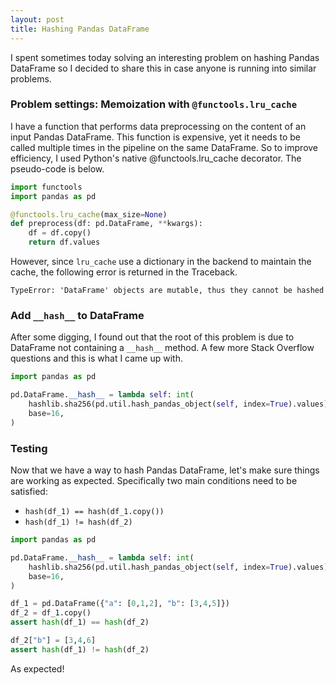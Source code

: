 ```yaml
---
layout: post
title: Hashing Pandas DataFrame
---
```


I spent sometimes today solving an interesting problem on hashing Pandas DataFrame so I decided to share this in case anyone is running into similar problems.

### Problem settings: Memoization with `@functools.lru_cache`
I have a function that performs data preprocessing on the content of an input Pandas DataFrame. This function is expensive, yet it needs to be called multiple times in the pipeline on the same DataFrame. So to improve efficiency, I used Python's native @functools.lru_cache decorator. The pseudo-code is below.
```python
import functools
import pandas as pd

@functools.lru_cache(max_size=None)
def preprocess(df: pd.DataFrame, **kwargs):
    df = df.copy()
    return df.values
```

However, since `lru_cache` use a dictionary in the backend to maintain the cache, the following error is returned in the Traceback.
```
TypeError: 'DataFrame' objects are mutable, thus they cannot be hashed
```

### Add `__hash__` to DataFrame
After some digging, I found out that the root of this problem is due to DataFrame not containing a `__hash__` method. A few more Stack Overflow questions and this is what I came up with.
```python
import pandas as pd

pd.DataFrame.__hash__ = lambda self: int(
    hashlib.sha256(pd.util.hash_pandas_object(self, index=True).values).hexdigest(),
    base=16,
)
```

### Testing
Now that we have a way to hash Pandas DataFrame, let's make sure things are working as expected. Specifically two main conditions need to be satisfied:
- `hash(df_1) == hash(df_1.copy())`
- `hash(df_1) != hash(df_2)`

```python
import pandas as pd

pd.DataFrame.__hash__ = lambda self: int(
    hashlib.sha256(pd.util.hash_pandas_object(self, index=True).values).hexdigest(),
    base=16,
)

df_1 = pd.DataFrame({"a": [0,1,2], "b": [3,4,5]})
df_2 = df_1.copy()
assert hash(df_1) == hash(df_2)

df_2["b"] = [3,4,6]
assert hash(df_1) != hash(df_2)
```

As expected!